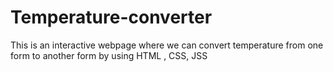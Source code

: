 # Temperature-converter
This is an interactive webpage where we can convert temperature from one form to another form by using HTML , CSS, JSS
